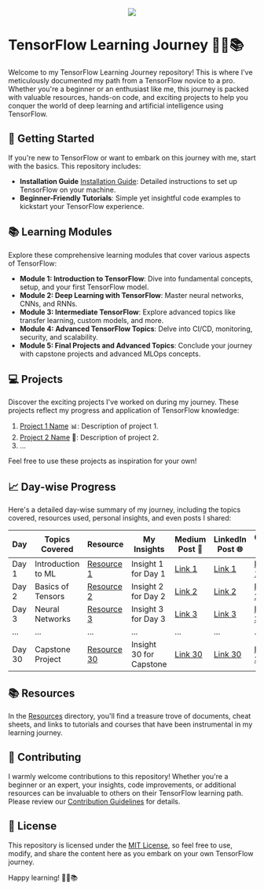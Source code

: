 <div align="center">
  <img src="https://www.tensorflow.org/images/tf_logo_horizontal.png">
</div>

# TensorFlow Learning Journey 🚀🤖📚

Welcome to my TensorFlow Learning Journey repository! This is where I've meticulously documented my path from a TensorFlow novice to a pro. Whether you're a beginner or an enthusiast like me, this journey is packed with valuable resources, hands-on code, and exciting projects to help you conquer the world of deep learning and artificial intelligence using TensorFlow.

## :rocket: Getting Started

If you're new to TensorFlow or want to embark on this journey with me, start with the basics. This repository includes:

- **Installation Guide** [Installation Guide](https://www.tensorflow.org/install): Detailed instructions to set up TensorFlow on your machine.
- **Beginner-Friendly Tutorials**: Simple yet insightful code examples to kickstart your TensorFlow experience.

## :books: Learning Modules

Explore these comprehensive learning modules that cover various aspects of TensorFlow:

- **Module 1: Introduction to TensorFlow**: Dive into fundamental concepts, setup, and your first TensorFlow model.
- **Module 2: Deep Learning with TensorFlow**: Master neural networks, CNNs, and RNNs.
- **Module 3: Intermediate TensorFlow**: Explore advanced topics like transfer learning, custom models, and more.
- **Module 4: Advanced TensorFlow Topics**: Delve into CI/CD, monitoring, security, and scalability.
- **Module 5: Final Projects and Advanced Topics**: Conclude your journey with capstone projects and advanced MLOps concepts.

## :computer: Projects

Discover the exciting projects I've worked on during my journey. These projects reflect my progress and application of TensorFlow knowledge:

1. [Project 1 Name](link-to-project-1) 📊: Description of project 1.
2. [Project 2 Name](link-to-project-2) 🧠: Description of project 2.
3. ...

Feel free to use these projects as inspiration for your own!

## :chart_with_upwards_trend: Day-wise Progress

Here's a detailed day-wise summary of my journey, including the topics covered, resources used, personal insights, and even posts I shared:

| Day   | Topics Covered         | Resource                                      | My Insights                   | Medium Post 📝 | LinkedIn Post 🌐 | Code 💻 |
|-------|-----------------------|-----------------------------------------------|-------------------------------|----------------|-------------------|--------|
| Day 1 | Introduction to ML    | [Resource 1](link-to-resource-1)             | Insight 1 for Day 1           | [Link 1](medium-link) | [Link 1](linkedin-link) | [Link 1](link-to-code-1) |
| Day 2 | Basics of Tensors     | [Resource 2](link-to-resource-2)             | Insight 2 for Day 2           | [Link 2](medium-link) | [Link 2](linkedin-link) | [Link 2](link-to-code-2) |
| Day 3 | Neural Networks       | [Resource 3](link-to-resource-3)             | Insight 3 for Day 3           | [Link 3](medium-link) | [Link 3](linkedin-link) | [Link 3](link-to-code-3) |
| ...   | ...                   | ...                                           | ...                           | ...                | ...                | ...    |
| Day 30| Capstone Project      | [Resource 30](link-to-resource-30)           | Insight 30 for Capstone       | [Link 30](medium-link) | [Link 30](linkedin-link) | [Link 30](link-to-code-30) |

## :books: Resources

In the [Resources](/resources) directory, you'll find a treasure trove of documents, cheat sheets, and links to tutorials and courses that have been instrumental in my learning journey.

## :handshake: Contributing

I warmly welcome contributions to this repository! Whether you're a beginner or an expert, your insights, code improvements, or additional resources can be invaluable to others on their TensorFlow learning path. Please review our [Contribution Guidelines](CONTRIBUTING.md) for details.

## :scroll: License

This repository is licensed under the [MIT License](LICENSE), so feel free to use, modify, and share the content here as you embark on your own TensorFlow journey.

Happy learning! 🚀🤖📚
